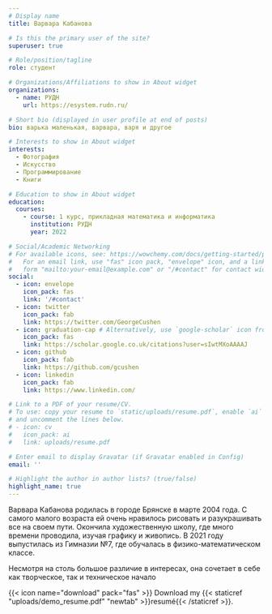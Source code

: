 ```yaml
---
# Display name
title: Варвара Кабанова

# Is this the primary user of the site?
superuser: true

# Role/position/tagline
role: студент 

# Organizations/Affiliations to show in About widget
organizations:
  - name: РУДН
    url: https://esystem.rudn.ru/

# Short bio (displayed in user profile at end of posts)
bio: варька маленькая, варвара, варя и другое 

# Interests to show in About widget
interests:
  - Фотография
  - Искусство 
  - Программирование
  - Книги

# Education to show in About widget
education:
  courses:
    - course: 1 курс, прикладная математика и информатика 
      institution: РУДН
      year: 2022

# Social/Academic Networking
# For available icons, see: https://wowchemy.com/docs/getting-started/page-builder/#icons
#   For an email link, use "fas" icon pack, "envelope" icon, and a link in the
#   form "mailto:your-email@example.com" or "/#contact" for contact widget.
social:
  - icon: envelope
    icon_pack: fas
    link: '/#contact'
  - icon: twitter
    icon_pack: fab
    link: https://twitter.com/GeorgeCushen
  - icon: graduation-cap # Alternatively, use `google-scholar` icon from `ai` icon pack
    icon_pack: fas
    link: https://scholar.google.co.uk/citations?user=sIwtMXoAAAAJ
  - icon: github
    icon_pack: fab
    link: https://github.com/gcushen
  - icon: linkedin
    icon_pack: fab
    link: https://www.linkedin.com/

# Link to a PDF of your resume/CV.
# To use: copy your resume to `static/uploads/resume.pdf`, enable `ai` icons in `params.toml`,
# and uncomment the lines below.
# - icon: cv
#   icon_pack: ai
#   link: uploads/resume.pdf

# Enter email to display Gravatar (if Gravatar enabled in Config)
email: ''

# Highlight the author in author lists? (true/false)
highlight_name: true
---
```


Варвара Кабанова родилась в городе Брянске в марте 2004 года. С самого малого возраста ей очень нравилось рисовать и разукрашивать все на своем пути. Окончила художественную школу, где много времени проводила, изучая графику и живопись. В 2021 году выпустилась из Гимназии №7, где обучалась в физико-математическом классе.

Несмотря на столь большое различие в интересах, она сочетает в себе как творческое, так и техническое начало

{{< icon name="download" pack="fas" >}} Download my {{< staticref "uploads/demo_resume.pdf" "newtab" >}}resumé{{< /staticref >}}.
